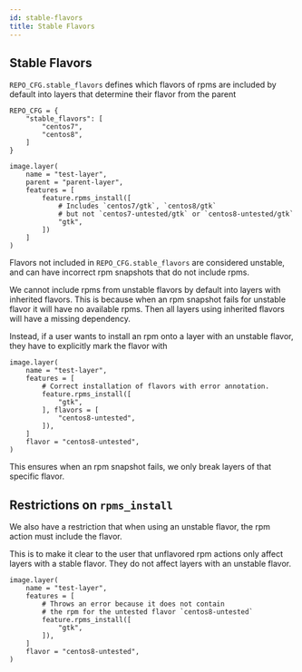```yaml
---
id: stable-flavors
title: Stable Flavors
---
```


## Stable Flavors

`REPO_CFG.stable_flavors` defines which flavors of rpms are included
by default into layers that determine their flavor from the parent
```
REPO_CFG = {
    "stable_flavors": [
        "centos7",
        "centos8",
    ]
}

image.layer(
    name = "test-layer",
    parent = "parent-layer",
    features = [
        feature.rpms_install([
            # Includes `centos7/gtk`, `centos8/gtk`
            # but not `centos7-untested/gtk` or `centos8-untested/gtk`
            "gtk",
        ])
    ]
)
```
Flavors not included in `REPO_CFG.stable_flavors` are considered unstable,
and can have incorrect rpm snapshots that do not include rpms.

We cannot include rpms from unstable flavors by default into layers
with inherited flavors. This is because when an rpm snapshot fails for unstable
flavor it will have no available rpms. Then all layers using inherited flavors
will have a missing dependency.

Instead, if a user wants to install an rpm onto a layer with an
unstable flavor, they have to explicitly mark the flavor with
```
image.layer(
    name = "test-layer",
    features = [
        # Correct installation of flavors with error annotation.
        feature.rpms_install([
            "gtk",
        ], flavors = [
            "centos8-untested",
        ]),
    ]
    flavor = "centos8-untested",
)
```
This ensures when an rpm snapshot fails, we only break layers of
that specific flavor.

## Restrictions on `rpms_install`

We also have a restriction that when using an unstable flavor, the rpm
action must include the flavor.

This is to make it clear to the user that unflavored rpm actions only
affect layers with a stable flavor. They do not affect layers with
an unstable flavor.

```
image.layer(
    name = "test-layer",
    features = [
        # Throws an error because it does not contain
        # the rpm for the untested flavor `centos8-untested`
        feature.rpms_install([
            "gtk",
        ]),
    ]
    flavor = "centos8-untested",
)
```
